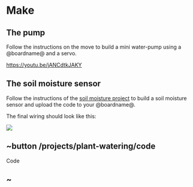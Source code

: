 # Make


## The pump

Follow the instructions on the move to build a mini water-pump using a @boardname@ and a servo.

https://youtu.be/jANCdtkJAKY


## The soil moisture sensor

Follow the instructions of the [soil moisture project](/projects/soil-moisture) to build a soil moisture sensor 
and upload the code to your @boardname@. 

The final wiring should look like this:

![](/static/mb/projects/plant-watering/make.jpg)

## ~button /projects/plant-watering/code

Code

## ~
